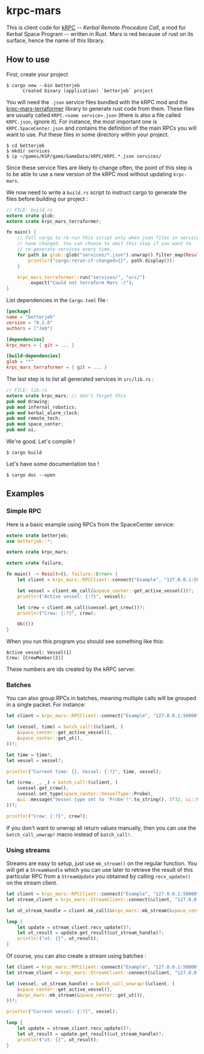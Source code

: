 # krpc-mars

This is client code for [kRPC] -- *Kerbal Remote Procedure Call*, a mod for
Kerbal Space Program -- written in Rust. Mars is red because of rust on its
surface, hence the name of this library.

[kRPC]: https://github.com/krpc/krpc

## How to use

First, create your project

    $ cargo new --bin betterjeb
          Created binary (application) `betterjeb` project

You will need the `.json` service files bundled with the kRPC mod and the
[krpc-mars-terraformer] library to generate rust code from them. These files are
usually called `KRPC.<some service>.json` (there is also a file called
`KRPC.json`, ignore it). For instance, the most important one is
`KRPC.SpaceCenter.json` and contains the definition of the main RPCs you will
want to use. Put these files in some directory within your project.

[krpc-mars-terraformer]: https://github.com/Cahu/krpc-mars-terraformer

    $ cd betterjeb
    $ mkdir services
    $ cp ~/games/KSP/game/GameData/kRPC/KRPC.*.json services/

Since these service files are likely to change often, the point of this step is
to be able to use a new version of the kRPC mod without updating `krpc-mars`.

We now need to write a `build.rs` script to instruct cargo to generate the
files before building our project :

```rust
// FILE: build.rs
extern crate glob;
extern crate krpc_mars_terraformer;

fn main() {
	// Tell cargo to re-run this script only when json files in services/
	// have changed. You can choose to omit this step if you want to
	// re-generate services every time.
	for path in glob::glob("services/*.json").unwrap().filter_map(Result::ok) {
		println!("cargo:rerun-if-changed={}", path.display());
	}

	krpc_mars_terraformer::run("services/", "src/")
		.expect("Could not terraform Mars :(");
}
```

List dependencies in the `Cargo.toml` file :

```toml
[package]
name = "betterjeb"
version = "0.1.0"
authors = ["Jeb"]

[dependencies]
krpc_mars = { git = ... }

[build-dependencies]
glob = "*"
krpc_mars_terraformer = { git = ... }
```

The last step is to list all generated services in `src/lib.rs` :

```rust
// FILE: lib.rs
extern crate krpc_mars; // don't forget this
pub mod drawing;
pub mod infernal_robotics;
pub mod kerbal_alarm_clock;
pub mod remote_tech;
pub mod space_center;
pub mod ui;
```

We're good. Let's compile !

    $ cargo build

Let's have some documentation too !

    $ cargo doc --open


## Examples

### Simple RPC

Here is a basic example using RPCs from the SpaceCenter service:

```rust
extern crate betterjeb;
use betterjeb::*;

extern crate krpc_mars;

extern crate failure;

fn main() -> Result<(), failure::Error> {
    let client = krpc_mars::RPCClient::connect("Example", "127.0.0.1:50000")?;

    let vessel = client.mk_call(&space_center::get_active_vessel())?;
    println!("Active vessel: {:?}", vessel);

    let crew = client.mk_call(&vessel.get_crew())?;
    println!("Crew: {:?}", crew);

    Ok(())
}
```

When you run this program you should see something like this:

```
Active vessel: Vessel(1)
Crew: [CrewMember(2)]
```

These numbers are ids created by the kRPC server.

### Batches

You can also group RPCs in batches, meaning multiple calls will be grouped in a
single packet. For instance:

```rust
let client = krpc_mars::RPCClient::connect("Example", "127.0.0.1:50000")?;

let (vessel, time) = batch_call!(&client, (
    &space_center::get_active_vessel(),
    &space_center::get_ut(),
))?;

let time = time?;
let vessel = vessel?;

println!("Current time: {}, Vessel: {:?}", time, vessel);

let (crew, _, _) = batch_call!(&client, (
    &vessel.get_crew(),
    &vessel.set_type(space_center::VesselType::Probe),
    &ui::message("Vessel type set to 'Probe'!".to_string(), 5f32, ui::MessagePosition::TopCenter),
))?;

println!("Crew: {:?}", crew?);
```

If you don't want to unwrap all return values manually, then you can use the
`batch_call_unwrap!` macro instead of `batch_call!`.

### Using streams

Streams are easy to setup, just use `mk_stream()` on the regular function. You
will get a `StreamHandle` which you can use later to retrieve the result of
this particular RPC from a `StreamUpdate` you obtained by calling
`recv_update()` on the stream client.

```rust
let client = krpc_mars::RPCClient::connect("Example", "127.0.0.1:50000")?;
let stream_client = krpc_mars::StreamClient::connect(&client, "127.0.0.1:50001")?;

let ut_stream_handle = client.mk_call(&krpc_mars::mk_stream(&space_center::get_ut()))?;

loop {
    let update = stream_client.recv_update()?;
    let ut_result = update.get_result(&ut_stream_handle)?;
    println!("ut: {}", ut_result);
}
```

Of course, you can also create a stream using batches :

```rust
let client = krpc_mars::RPCClient::connect("Example", "127.0.0.1:50000")?;
let stream_client = krpc_mars::StreamClient::connect(&client, "127.0.0.1:50001")?;

let (vessel, ut_stream_handle) = batch_call_unwrap!(&client, (
    &space_center::get_active_vessel(),
    &krpc_mars::mk_stream(&space_center::get_ut()),
))?;

println!("Current vessel: {:?}", vessel);

loop {
    let update = stream_client.recv_update()?;
    let ut_result = update.get_result(&ut_stream_handle)?;
    println!("ut: {}", ut_result);
}
```
